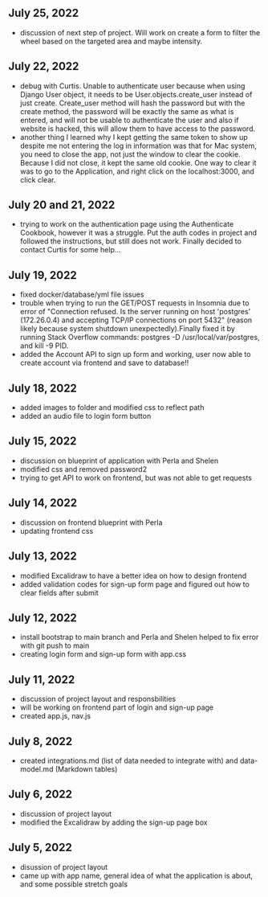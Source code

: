 ## July 25, 2022
- discussion of next step of project. Will work on create a form to filter the wheel based on the targeted area and maybe intensity. 

## July 22, 2022
- debug with Curtis. Unable to authenticate user because when using Django User object, it needs to be User.objects.create_user instead of just create. Create_user method will hash the password but with the create method, the password will be exactly the same as what is entered, and will not be usable to authenticate the user and also if website is hacked, this will allow them to have access to the password. 
- another thing I learned why I kept getting the same token to show up despite me not entering the log in information was that for Mac system, you need to close the app, not just the window to clear the cookie. Because I did not close, it kept the same old cookie. One way to clear it was to go to the Application, and right click on the localhost:3000, and click clear.

## July 20 and 21, 2022
- trying to work on the authentication page using the Authenticate Cookbook, however it was a struggle. Put the auth codes in project and followed the instructions, but still does not work. Finally decided to contact Curtis for some help...

## July 19, 2022
- fixed docker/database/yml file issues
- trouble when trying to run the GET/POST requests in Insomnia due to error of 
"Connection refused. Is the server running on host 'postgres' (172.26.0.4) and accepting
TCP/IP connections on port 5432" (reason likely because system shutdown unexpectedly).Finally fixed it by running Stack Overflow commands: postgres -D /usr/local/var/postgres, and kill -9 PID.
- added the Account API to sign up form and working, user now able to create account via 
frontend and save to database!! 

## July 18, 2022
- added images to folder and modified css to reflect path
- added an audio file to login form button

## July 15, 2022
- discussion on blueprint of application with Perla and Shelen
- modified css and removed password2 
- trying to get API to work on frontend, but was not able to get requests

## July 14, 2022
- discussion on frontend blueprint with Perla
- updating frontend css

## July 13, 2022
- modified Excalidraw to have a better idea on how to design frontend
- added validation codes for sign-up form page and figured out how to clear fields after submit 

## July 12, 2022
- install bootstrap to main branch and Perla and Shelen helped to fix error with git push to main
- creating login form and sign-up form with app.css 

## July 11, 2022
- discussion of project layout and responsbilities
- will be working on frontend part of login and sign-up page
- created app.js, nav.js

## July 8, 2022
- created integrations.md (list of data needed to integrate with) and data-model.md (Markdown tables)

## July 6, 2022
- discussion of project layout
- modified the Excalidraw by adding the sign-up page box

## July 5, 2022
- disussion of project layout
- came up with app name, general idea of what the application is about, and some possible stretch goals
